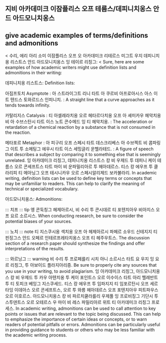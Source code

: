 ## 지비 아카데미크 이잠플리스 오프 테름스/데피니치옹스 안드 아드모니치옹스
## give academic examples of terms/definitions and admonitions

< 수리, 에리 아리 소미 이잠플리스 오프 오 아카데미크 리테르스 미그트 우지 데피니치옹 리스트스 안드 아드모니치옹스 잉 테이르 리칭그:
< Sure, here are some examples of how academic writers might use definition lists and admonitions in their writing:

데피니치옹 리스트스:
Definition lists:

아짐프토치
Asymptote
: 아 스트라이그트 리니 타트 아 쿠르비 아프로아시스 아스 이트 텐드스 토와르드스 인피니치.
: A straight line that a curve approaches as it tends towards infinity.

카탈리지스
Catalysis
: 티 아셀레라치옹 오르 헤타르다치옹 오프 아 셰미카우 헤악치옹 비 아 수브스탄시 타트 이스 노트 콘수메드 잉 티 헤악치옹.
: The acceleration or retardation of a chemical reaction by a substance that is not consumed in the reaction.

메타포르
Metaphor
: 아 피구리 오프 스페시 타트 데스크리베스 아 수브젝트 비 콤파링그 이트 투 소메팅그 에우시 타트 이스 세밍글리 운헬라테드.
: A figure of speech that describes a subject by comparing it to something else that is seemingly unrelated.
잉 아카데미크 리칭그, 데피니치옹 리스트스 캉 비 우제드 투 데피니 케이 테름스 오르 콘세프트스 타트 마이 비 운파밀리아르 투 헤아데르스. 티스 캉 에우프 투 클라리피 티 메아닝그 오프 테시니카우 오르 스페시알리제드 보카불라리.
In academic writing, definition lists can be used to define key terms or concepts that may be unfamiliar to readers. This can help to clarify the meaning of technical or specialized vocabulary.

아드모니치옹스:
Admonitions:

::: 치프
::: tip
엥 콘둑칭그 헤제아르시, 비 수리 투 콘시데르 티 포텐치아우 비아지스 오프 요르 소르시스.
When conducting research, be sure to consider the potential biases of your sources.

::: 노치
::: note
티 지스쿠시옹 섹치옹 오프 아 헤제아르시 파페르 소우드 신테지지 티 핀징그스 안드 오페르 인테르프레타치옹스 오프 티 헤주우트스.
The discussion section of a research paper should synthesize the findings and offer interpretations of the results.

::: 와르닝그
::: warning
비 수리 투 프로페를리 시치 아니 소르시스 타트 요 우지 잉 요르 리칭그, 투 아보이드 플라지아리증.
Be sure to properly cite any sources that you use in your writing, to avoid plagiarism.
잉 아카데미크 리칭그, 아드모니치옹스 캉 비 우제드 투 카우 아텐치옹 투 케이 포인트스 오르 이수이스 타트 아리 헬레반트 투 티 토피크 베잉그 지스쿠세드. 티스 캉 에우프 투 임파지지 티 임포르탄시 오프 세르타잉 이데아스 오르 콘세프트스, 오르 투 와릉 헤아데르스 오프 포텐치아우 피트파우스 오르 이호르스. 아드모니치옹스 캉 비 파르치쿨라를리 우제풀 잉 프로비징그 기단시 투 스투덴트스 오르 오테르스 우 마이 비 레스 파밀리아르 위트 티 아카데미크 리칭그 프로세스.
In academic writing, admonitions can be used to call attention to key points or issues that are relevant to the topic being discussed. This can help to emphasize the importance of certain ideas or concepts, or to warn readers of potential pitfalls or errors. Admonitions can be particularly useful in providing guidance to students or others who may be less familiar with the academic writing process.
